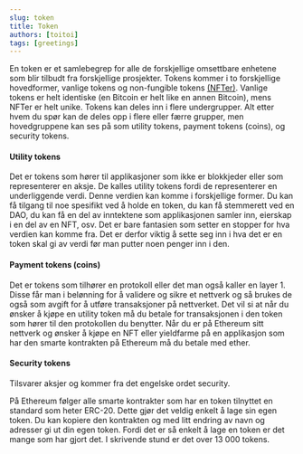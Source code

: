 ```yaml
---
slug: token
title: Token
authors: [toitoi]
tags: [greetings]
---
```


En token er et samlebegrep for alle de forskjellige omsettbare enhetene som blir tilbudt fra forskjellige prosjekter. Tokens kommer i to forskjellige hovedformer, vanlige tokens og non-fungible tokens [(NFTer)](nft). Vanlige tokens er helt identiske (en Bitcoin er helt like en annen Bitcoin), mens NFTer er helt unike. Tokens kan deles inn i flere undergrupper. Alt etter hvem du spør kan de deles opp i flere eller færre grupper, men hovedgruppene kan ses på som utility tokens, payment tokens (coins), og security tokens. 

#### Utility tokens  
Det er tokens som hører til applikasjoner som ikke er blokkjeder eller som representerer en aksje. De kalles utility tokens fordi de representerer en underliggende verdi. Denne verdien kan komme i forskjellige former. Du kan få tilgang til noe spesifikt ved å holde en token, du kan få stemmerett ved en DAO, du kan få en del av inntektene som applikasjonen samler inn, eierskap i en del av en NFT, osv. Det er bare fantasien som setter en stopper for hva verdien kan komme fra. Det er derfor viktig å sette seg inn i hva det er en token skal gi av verdi før man putter noen penger inn i den.

#### Payment tokens (coins) 
Det er tokens som tilhører en protokoll eller det man også kaller en layer 1. Disse får man i belønning for å validere og sikre et nettverk og så brukes de også som avgift for å utføre transaksjoner på nettverket. Det vil si at når du ønsker å kjøpe en utility token må du betale for transaksjonen i den token som hører til den protokollen du benytter. Når du er på Ethereum sitt nettverk og ønsker å kjøpe en NFT eller yieldfarme på en applikasjon som har den smarte kontrakten på Ethereum må du betale med ether. 

#### Security tokens  
Tilsvarer aksjer og kommer fra det engelske ordet security.

På Ethereum følger alle smarte kontrakter som har en token tilnyttet en standard som heter ERC-20. Dette gjør det veldig enkelt å lage sin egen token. Du kan kopiere den kontrakten og med litt endring av navn og adresser gi ut din egen token. Fordi det er så enkelt å lage en token er det mange som har gjort det. I skrivende stund er det over 13 000 tokens. 


